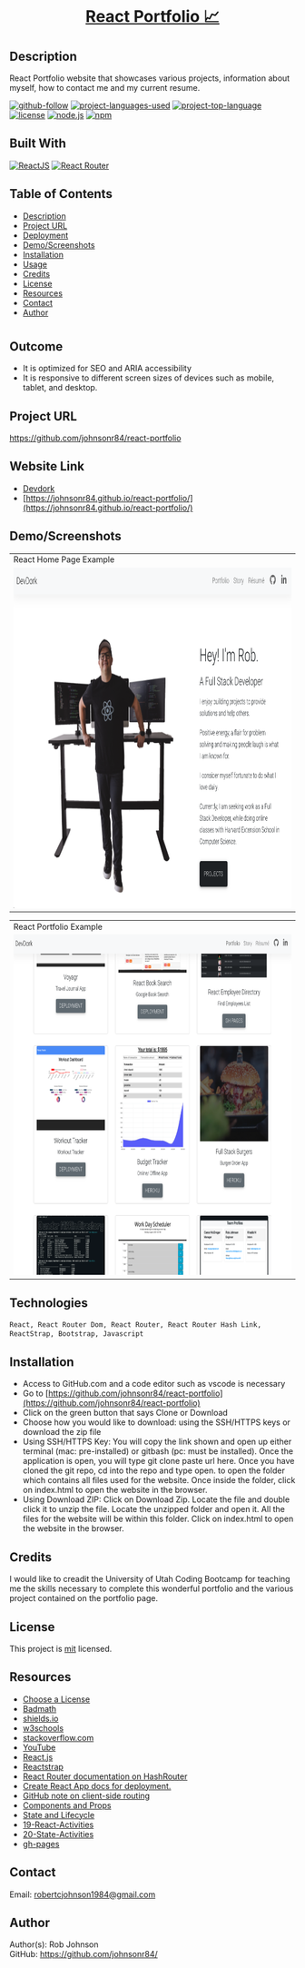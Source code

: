   <h1 align="center"><a href="https://www.devdork.com/"> React Portfolio 📈</a></h1>

  ## Description 
  React Portfolio website that showcases various projects, information about myself, how to contact me and my current resume.

  [![github-follow](https://img.shields.io/github/followers/johnsonr84?label=Follow&logoColor=lightgrey&style=social)](https://github.com/johnsonr84)
  [![project-languages-used](https://img.shields.io/github/languages/count/johnsonr84/react-portfolio?color=orange)](https://github.com/johnsonr84/react-portfolio)
  [![project-top-language](https://img.shields.io/github/languages/top/johnsonr84/react-portfolio?color=yellow)](https://github.com/johnsonr84/react-portfolio)
  [![license](https://img.shields.io/badge/license-mit-brightgreen.svg)](https://choosealicense.com/licenses/mit/)
  [![node.js](https://img.shields.io/node/v/c?color=brightgreen)](https://nodejs.org/en/)
  [![npm](https://img.shields.io/npm/v/npm?color=blue&logo=npm)](https://www.npmjs.com/package/inquirer)

  ## Built With
  [![ReactJS](https://img.shields.io/badge/React-20232A?style=for-the-badge&logo=react&logoColor=61DAFB)](https://reactjs.org/)
   [![React Router](https://img.shields.io/badge/React_Router-CA4245?style=for-the-badge&logo=react-router&logoColor=white)](https://reactrouter.com/)

  ## Table of Contents 
  * [Description](#Description)
  * [Project URL](#Project-URL)
  * [Deployment](#Deployment)
  * [Demo/Screenshots](#Demo/Screenshots)
  * [Installation](#Installation)
  * [Usage](#Usage)
  * [Credits](#Credits)
  * [License](#License)
  * [Resources](#Resources)
  * [Contact](#Contact)
  * [Author](#Author)
  #
  
  ## Outcome
  * It is optimized for SEO and ARIA accessibility 
  * It is responsive to different screen sizes of devices such as mobile, tablet, and desktop.
  
  ## Project URL
  https://github.com/johnsonr84/react-portfolio

  ## Website Link
  * [Devdork](https://www.devdork.com/)
  * [https://johnsonr84.github.io/react-portfolio/](https://johnsonr84.github.io/react-portfolio/)

  ## Demo/Screenshots
  <table>
    <tr>
      <td>React Home Page Example</td>
    </tr>
    <tr>
      <td><img src="home.png" height=600 alt="screenshot of react-portfolio"></td>
    </tr>
  </table>
   <table>
    <tr>
      <td>React Portfolio Example</td>
    </tr>
    <tr>
      <td><img src="portfolio.png" height=600 alt="screenshot of react-portfolio"></td>
    </tr>
  </table>

  ## Technologies 
  ```
  React, React Router Dom, React Router, React Router Hash Link, ReactStrap, Bootstrap, Javascript
  ```

  ## Installation 
  * Access to GitHub.com and a code editor such as vscode is necessary
  * Go to [https://github.com/johnsonr84/react-portfolio](https://github.com/johnsonr84/react-portfolio)
  * Click on the green button that says Clone or Download
  * Choose how you would like to download: using the SSH/HTTPS keys or download the zip file
  * Using SSH/HTTPS Key: You will copy the link shown and open up either terminal (mac: pre-installed) or gitbash (pc: must be installed). Once the application is open, you will type git clone paste url here. Once you have cloned the git repo, cd into the repo and type open. to open the folder which contains all files used for the website. Once inside the folder, click on index.html to open the website in the browser.
  * Using Download ZIP: Click on Download Zip. Locate the file and double click it to unzip the file. Locate the unzipped folder and open it. All the files for the website will be within this folder. Click on index.html to open the website in the browser.

  ## Credits 
  I would like to creadit the University of Utah Coding Bootcamp for teaching me the skills necessary to complete this wonderful portfolio and the various project contained on the portfolio page.  

  ## License 
  This project is [mit](https://choosealicense.com/licenses/mit/) licensed.

  ## Resources
  * [Choose a License](https://choosealicense.com/)
  * [Badmath](https://img.shields.io/github/languages/top/nielsenjared/badmath)
  * [shields.io](https://shields.io/)
  * [w3schools](https://www.w3schools.com/)
  * [stackoverflow.com](https://stackoverflow.com/)
  * [YouTube](https://www.youtube.com/)
  * [React.js](https://reactjs.org/)
  * [Reactstrap](https://reactstrap.github.io/)
  * [React Router documentation on HashRouter](https://reactrouter.com/web/api/HashRouter)
  * [Create React App docs for deployment.](https://create-react-app.dev/docs/deployment/#github-pages)
  * [GitHub note on client-side routing](https://create-react-app.dev/docs/deployment/#notes-on-client-side-routing)
  * [Components and Props](https://reactjs.org/docs/components-and-props.html#es6-classes)
  * [State and Lifecycle](https://reactjs.org/docs/state-and-lifecycle.html)
  * [19-React-Activities](19-React-Activities)
  * [20-State-Activities](20-State-Activities)
  * [gh-pages](https://www.npmjs.com/package/gh-pages)


  ## Contact
  Email: robertcjohnson1984@gmail.com 

  ## Author
  Author(s): Rob Johnson  
  GitHub: https://github.com/johnsonr84/ 
